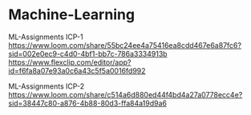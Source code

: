 # Machine-Learning
ML-Assignments ICP-1
https://www.loom.com/share/55bc24ee4a75416ea8cdd467e6a87fc6?sid=002e0ec9-c4d0-4bf1-bb7c-786a3334913b
https://www.flexclip.com/editor/app?id=f6fa8a07e93a0c6a43c5f5a0016fd992

ML-Assignments ICP-2
https://www.loom.com/share/c514a6d880ed44f4bd4a27a0778ecc4e?sid=38447c80-a876-4b88-80d3-ffa84a19d9a6
